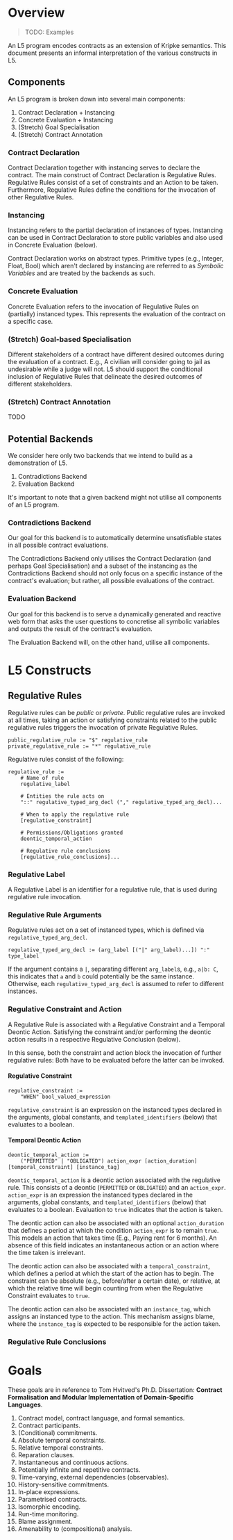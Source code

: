 # Overview

> TODO: Examples

An L5 program encodes contracts as an extension of Kripke semantics. This document presents an informal interpretation of the various constructs in L5.

## Components

An L5 program is broken down into several main components:

1. Contract Declaration + Instancing
3. Concrete Evaluation + Instancing
4. (Stretch) Goal Specialisation
5. (Stretch) Contract Annotation

### Contract Declaration

Contract Declaration together with instancing serves to declare the contract. The main construct of Contract Declaration is Regulative Rules. Regulative Rules consist of a set of constraints and an Action to be taken. Furthermore, Regulative Rules define the conditions for the invocation of other Regulative Rules.

### Instancing

Instancing refers to the partial declaration of instances of types. Instancing can be used in Contract Declaration to store public variables and also used in Concrete Evaluation (below). 

Contract Declaration works on abstract types. Primitive types (e.g., Integer, Float, Bool) which aren't declared by instancing are referred to as _Symbolic Variables_ and are treated by the backends as such.

### Concrete Evaluation

Concrete Evaluation refers to the invocation of Regulative Rules on (partially) instanced types. This represents the evaluation of the contract on a specific case.

### (Stretch) Goal-based Specialisation

Different stakeholders of a contract have different desired outcomes during the evaluation of a contract. E.g., A civilian will consider going to jail as undesirable while a judge will not. L5 should support the conditional inclusion of Regulative Rules that delineate the desired outcomes of different stakeholders.

### (Stretch) Contract Annotation

TODO

## Potential Backends

We consider here only two backends that we intend to build as a demonstration of L5.

1. Contradictions Backend
2. Evaluation Backend

It's important to note that a given backend might not utilise all components of an L5 program. 

### Contradictions Backend

Our goal for this backend is to automatically determine unsatisfiable states in all possible contract evaluations.

The Contradictions Backend only utilises the Contract Declaration (and perhaps Goal Specialisation) and a subset of the instancing as the Contradictions Backend should not only focus on a specific instance of the contract's evaluation; but rather, all possible evaluations of the contract.

### Evaluation Backend

Our goal for this backend is to serve a dynamically generated and reactive web form that asks the user questions to concretise all symbolic variables and outputs the result of the contract's evaluation.

The Evaluation Backend will, on the other hand, utilise all components.

# L5 Constructs

## Regulative Rules

Regulative rules can be _public_ or _private_. Public regulative rules are invoked at all times, taking an action or satisfying constraints related to the public regulative rules triggers the invocation of private Regulative Rules.

```ebnf
public_regulative_rule := "$" regulative_rule
private_regulative_rule := "*" regulative_rule
```

Regulative rules consist of the following:

```ebnf
regulative_rule := 
    # Name of rule
    regulative_label 

    # Entities the rule acts on
    "::" regulative_typed_arg_decl ("," regulative_typed_arg_decl)...

    # When to apply the regulative rule
    [regulative_constraint]

    # Permissions/Obligations granted
    deontic_temporal_action

    # Regulative rule conclusions
    [regulative_rule_conclusions]...
```

### Regulative Label

A Regulative Label is an identifier for a regulative rule, that is used during regulative rule invocation.

### Regulative Rule Arguments

Regulative rules act on a set of instanced types, which is defined via `regulative_typed_arg_decl`.

```ebnf
regulative_typed_arg_decl := (arg_label [("|" arg_label)...]) ":" type_label
```

If the argument contains a `|`, separating different `arg_label`s, e.g., `a|b: C`, this indicates that `a` and `b` could potentially be the same instance. Otherwise, each `regulative_typed_arg_decl` is assumed to refer to different instances.

### Regulative Constraint and Action

A Regulative Rule is associated with a Regulative Constraint and a Temporal Deontic Action. Satisfying the constraint and/or performing the deontic action results in a respective Regulative Conclusion (below).

In this sense, both the constraint and action block the invocation of further regulative rules: Both have to be evaluated before the latter can be invoked.

#### Regulative Constraint

```ebnf
regulative_constraint := 
    "WHEN" bool_valued_expression
```

`regulative_constraint` is an expression on the instanced types declared in the arguments, global constants, and `templated_identifiers` (below) that evaluates to a boolean.

#### Temporal Deontic Action

```ebnf
deontic_temporal_action :=
    ("PERMITTED" | "OBLIGATED") action_expr [action_duration] [temporal_constraint] [instance_tag]
```

`deontic_temporal_action` is a deontic action associated with the regulative rule. This consists of a deontic (`PERMITTED` or `OBLIGATED`) and an `action_expr`. `action_expr` is an expression the instanced types declared in the arguments, global constants, and `templated_identifiers` (below) that evaluates to a boolean. Evaluation to `true` indicates that the action is taken.

The deontic action can also be associated with an optional `action_duration` that defines a period at which the condition `action_expr` is to remain `true`. This models an action that takes time (E.g., Paying rent for 6 months). An absence of this field indicates an instantaneous action or an action where the time taken is irrelevant.

The deontic action can also be associated with a `temporal_constraint`, which defines a period at which the start of the action has to begin. The constraint can be absolute (e.g., before/after a certain date), or relative, at which the relative time will begin counting from when the Regulative Constraint evaluates to `true`.

The deontic action can also be associated with an `instance_tag`, which assigns an instanced type to the action. This mechanism assigns blame, where the `instance_tag` is expected to be responsible for the action taken.

### Regulative Rule Conclusions



# Goals

These goals are in reference to Tom Hvitved's Ph.D. Dissertation: **Contract Formalisation and Modular Implementation of Domain-Specific Languages**.

1. Contract model, contract language, and formal semantics.
2. Contract participants.
3. (Conditional) commitments.
4. Absolute temporal constraints.
5. Relative temporal constraints.
6. Reparation clauses.
7. Instantaneous and continuous actions.
8. Potentially infinite and repetitive contracts.
9. Time-varying, external dependencies (observables).
10. History-sensitive commitments.
11. In-place expressions.
12. Parametrised contracts.
13. Isomorphic encoding.
14. Run-time monitoring.
15. Blame assignment.
16. Amenability to (compositional) analysis.